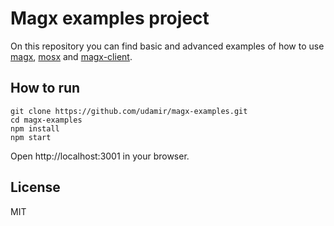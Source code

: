 # Magx examples project

On this repository you can find basic and advanced examples of how to use [magx](https://github.com/udamir/magx/), [mosx](https://github.com/udamir/mosx/) and [magx-client](https://github.com/udamir/magx-client/).

## How to run
```
git clone https://github.com/udamir/magx-examples.git
cd magx-examples
npm install
npm start
```

Open http://localhost:3001 in your browser.

## License
MIT
